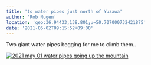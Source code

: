 ```yaml
---
title: 'to water pipes just north of Yuzawa'
author: 'Rob Nugen'
location: 'geo:36.94433,138.801;u=50.707000732421875'
date: '2021-05-02T09:15:52+09:00'
---
```



Two giant water pipes begging for me to climb them..

[![2021 may 01 water pipes going up the mountain](//b.robnugen.com/quests/walk-to-niigata/2021/en_route/day-17/thumbs/2021_may_01_water_pipes_going_up_the_mountain.jpeg)](//b.robnugen.com/quests/walk-to-niigata/2021/en_route/day-17/2021_may_01_water_pipes_going_up_the_mountain.jpeg)          
